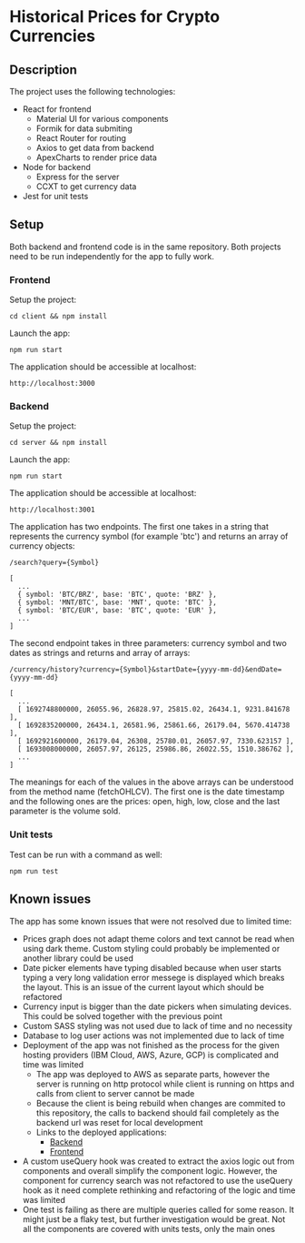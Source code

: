 # Historical Prices for Crypto Currencies
## Description
The project uses the following technologies:
- React for frontend
  - Material UI for various components
  - Formik for data submiting
  - React Router for routing
  - Axios to get data from backend
  - ApexCharts to render price data
- Node for backend 
  - Express for the server
  - CCXT to get currency data
- Jest for unit tests
## Setup
Both backend and frontend code is in the same repository. Both projects need to be run independently for the app to fully work.
### Frontend
Setup the project:
```
cd client && npm install
```
Launch the app:
```
npm run start
```
The application should be accessible at localhost:
```
http://localhost:3000
```
### Backend
Setup the project:
```
cd server && npm install
```
Launch the app:
```
npm run start
```
The application should be accessible at localhost:
```
http://localhost:3001
```
The application has two endpoints.
The first one takes in a string that represents the currency symbol (for example 'btc') and returns an array of currency objects:
```
/search?query={Symbol}
```
```
[
  ...
  { symbol: 'BTC/BRZ', base: 'BTC', quote: 'BRZ' },
  { symbol: 'MNT/BTC', base: 'MNT', quote: 'BTC' },
  { symbol: 'BTC/EUR', base: 'BTC', quote: 'EUR' },
  ...
]
```
The second endpoint takes in three parameters: currency symbol and two dates as strings and returns and array of arrays:
```
/currency/history?currency={Symbol}&startDate={yyyy-mm-dd}&endDate={yyyy-mm-dd}
```
```
[
  ...
  [ 1692748800000, 26055.96, 26828.97, 25815.02, 26434.1, 9231.841678 ],
  [ 1692835200000, 26434.1, 26581.96, 25861.66, 26179.04, 5670.414738 ],
  [ 1692921600000, 26179.04, 26308, 25780.01, 26057.97, 7330.623157 ],
  [ 1693008000000, 26057.97, 26125, 25986.86, 26022.55, 1510.386762 ],
  ...
]
```
The meanings for each of the values in the above arrays can be understood from the method name (fetchOHLCV). The first one is the date timestamp and the following ones are the prices: open, high, low, close and the last parameter is the volume sold. 
### Unit tests
Test can be run with a command as well:
```
npm run test
```
## Known issues
The app has some known issues that were not resolved due to limited time:
- Prices graph does not adapt theme colors and text cannot be read when using dark theme. Custom styling could probably be implemented or another library could be used
- Date picker elements have typing disabled because when user starts typing a very long validation error messege is displayed which breaks the layout. This is an issue of the current layout which should be refactored
- Currency input is bigger than the date pickers when simulating devices. This could be solved together with the previous point
- Custom SASS styling was not used due to lack of time and no necessity
- Database to log user actions was not implemented due to lack of time
- Deployment of the app was not finished as the process for the given hosting providers (IBM Cloud, AWS, Azure, GCP) is complicated and time was limited
  - The app was deployed to AWS as separate parts, however the server is running on http protocol while client is running on https and calls from client to server cannot be made
  - Because the client is being rebuild when changes are commited to this repository, the calls to backend should fail completely as the backend url was reset for local development
  - Links to the deployed applications:
    - [Backend](http://crypto-currencies-prices-dev2.eu-north-1.elasticbeanstalk.com/)
    - [Frontend](https://master.d1e0lp1gbr5qpb.amplifyapp.com/)
- A custom useQuery hook was created to extract the axios logic out from components and overall simplify the component logic. However, the component for currency search was not refactored to use the useQuery hook as it need complete rethinking and refactoring of the logic and time was limited
- One test is failing as there are multiple queries called for some reason. It might just be a flaky test, but further investigation would be great. Not all the components are covered with units tests, only the main ones
